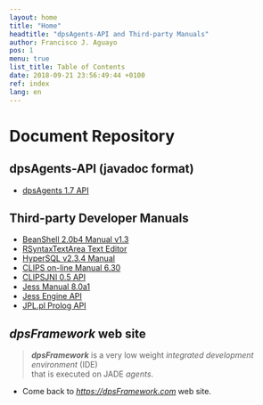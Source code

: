 ```yaml
---
layout: home
title: "Home"
headtitle: "dpsAgents-API and Third-party Manuals"
author: Francisco J. Aguayo
pos: 1
menu: true
list_title: Table of Contents
date: 2018-09-21 23:56:49:44 +0100
ref: index
lang: en
---
```


# Document Repository


## dpsAgents-API (javadoc format) 

- [dpsAgents 1.7 API](doc/dps/)



## Third-party Developer Manuals

- [BeanShell 2.0b4 Manual v1.3](/doc/bsh/manual/bshmanual.html)
- [RSyntaxTextArea Text Editor](https://github.com/bobbylight/RSyntaxTextArea/)
- [HyperSQL v2.3.4 Manual](doc/hsql/hsqlug.html)
- [CLIPS on-line Manual 6.30](doc/engines/clips/CLIPSLanguageHelp.html)
- [CLIPSJNI 0.5 API](doc/engines/clips/clipsjni/index.html)
- [Jess Manual 8.0a1](doc/engines/jess/docs/index.html)
- [Jess Engine API](doc/engines/jess/docs/api.html)
- [JPL.pl Prolog API](doc/engines/prolog-swi/index.html)
    

##  _dpsFramework_ web site 

>  **_dpsFramework_** is a very low weight _integrated development environment_ (IDE) <br> that is executed on JADE _agents_.

- Come back to [_https://dpsFramework.com_](https://dpsframework.com/)  web site.




